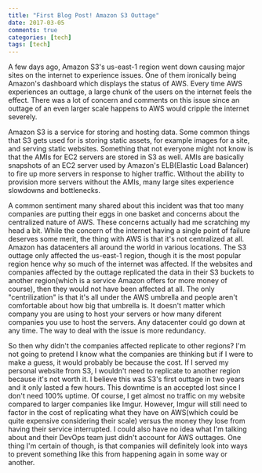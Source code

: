 ```yaml
---
title: "First Blog Post! Amazon S3 Outtage"
date: 2017-03-05
comments: true
categories: [tech]
tags: [tech]
---
```


A few days ago, Amazon S3's us-east-1 region went down causing major sites on the internet to experience issues.
One of them ironically being Amazon's dashboard which displays the status of AWS. Every time AWS experiences an outtage,
a large chunk of the users on the internet feels the effect. There was a lot of concern and comments on this issue since
an outtage of an even larger scale happens to AWS would cripple the internet severely.

Amazon S3 is a service for storing and hosting data. Some common things that S3 gets used for is storing static assets,
for example images for a site, and serving static websites. Something that not everyone might
not know is that the AMIs for EC2 servers are stored in S3 as well. AMIs are basically snapshots of an EC2 server used by
Amazon's ELB(Elastic Load Balancer) to fire up more servers in response to higher traffic. Without the ability to provision
more servers without the AMIs, many large sites experience slowdowns and bottlenecks.

A common sentiment many shared about this incident was that too many companies are putting their eggs in one basket and concerns about the centralized nature of
AWS. These concerns actually had me scratching my head a bit. While the concern of the internet having a single point of failure deserves some merit,
the thing with AWS is that it's not centralized at all. Amazon has datacenters all around the world in various locations. The S3 outtage only affected
the us-east-1 region, though it is the most popular region hence why so much of the internet was affected. If the websites and companies affected by
the outtage replicated the data in their S3 buckets to another region(which is a service Amazon offers for more money of course), then they would not
have been affected at all. The only "centrilization" is that it's all under the AWS umbrella and people aren't comfortable about how big that umbrella is.
It doesn't matter which company you are using to host your servers or how many diferent companies you use to host the servers. Any datacenter could go down at any time.
The way to deal with the issue is more redundancy.

So then why didn't the companies affected replicate to other regions? I'm not going to pretend I know what the companies are thinking but if I were
to make a guess, it would probably be because the cost.  If I served my personal website from S3, I wouldn't need to replicate
to another region because it's not worth it. I believe this was S3's first outtage in two years and it only lasted a few hours. This downtime is an
accepted lost since I don't need 100% uptime. Of course, I get almost no traffic on my website compared to larger companies like Imgur. However, Imgur
will still need to factor in the cost of replicating what they have on AWS(which could be quite expensive considering their scale) versus the money they lose
from having their service interrupted. I could also have no idea what I'm talking about and their DevOps team just didn't account for AWS outtages. One thing
I'm certain of though, is that companies will definitely look into ways to prevent something like this from happening again in some way or another.

